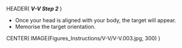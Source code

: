 HEADER( *__V-V Step 2__* )

- Once your head is aligned with your body, the target will appear.
- Memorise the target orientation.

CENTER( IMAGE(Figures_Instructions/V-V/V-V.003.jpg, 300) )
